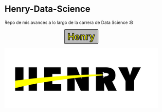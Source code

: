 # Henry-Data-Science
Repo de mis avances a lo largo de la carrera de Data Science :B

<span style="width: 100px; margin: 0 auto; text-align: center; display: block; font-size: 30px; font-weight: bold; padding: 5px; color: yellow; border: 1px solid black; border-radius: 3px; background-color: #BABABA;-webkit-text-stroke: 2px #202020;">Henry</span>

![Henry](./assets/logo-henry.png "Soy Henry")